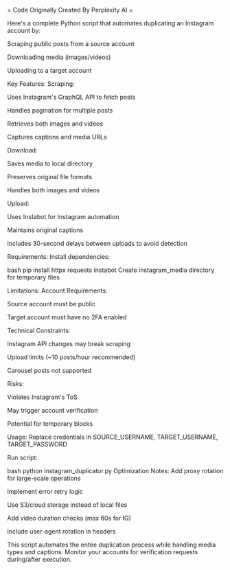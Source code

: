 = Code Originally Created By Perplexity AI =

Here's a complete Python script that automates duplicating an Instagram account by:

Scraping public posts from a source account

Downloading media (images/videos)

Uploading to a target account



Key Features:
Scraping:

Uses Instagram's GraphQL API to fetch posts

Handles pagination for multiple posts

Retrieves both images and videos

Captures captions and media URLs

Download:

Saves media to local directory

Preserves original file formats

Handles both images and videos

Upload:

Uses Instabot for Instagram automation

Maintains original captions

Includes 30-second delays between uploads to avoid detection

Requirements:
Install dependencies:

bash
pip install httpx requests instabot
Create instagram_media directory for temporary files

Limitations:
Account Requirements:

Source account must be public

Target account must have no 2FA enabled

Technical Constraints:

Instagram API changes may break scraping

Upload limits (~10 posts/hour recommended)

Carousel posts not supported

Risks:

Violates Instagram's ToS

May trigger account verification

Potential for temporary blocks

Usage:
Replace credentials in SOURCE_USERNAME, TARGET_USERNAME, TARGET_PASSWORD

Run script:

bash
python instagram_duplicator.py
Optimization Notes:
Add proxy rotation for large-scale operations

Implement error retry logic

Use S3/cloud storage instead of local files

Add video duration checks (max 60s for IG)

Include user-agent rotation in headers

This script automates the entire duplication process while handling media types and captions. Monitor your accounts for verification requests during/after execution.
